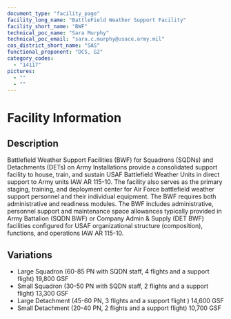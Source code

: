 ```yaml
---
document_type: "facility_page"
facility_long_name: "BattleField Weather Support Facility"
facility_short_name: "BWF"
technical_poc_name: "Sara Murphy"
technical_poc_email: "sara.c.murphy@usace.army.mil"
cos_district_short_name: "SAS"
functional_proponent: "DCS, G2"
category_codes:
  - "14117"
pictures:
  - ""
  - ""
---
```


# Facility Information

## Description

Battlefield Weather Support Facilities (BWF) for Squadrons (SQDNs) and Detachments (DETs) on Army Installations provide a consolidated support facility to house, train, and sustain USAF Battlefield Weather Units in direct support to Army units IAW AR 115-10. The facility also serves as the primary staging, training, and deployment center for Air Force battlefield weather support personnel and their individual equipment. The BWF requires both administrative and readiness modules. The BWF includes administrative, personnel support and maintenance space allowances typically provided in Army Battalion (SQDN BWF) or Company Admin & Supply (DET BWF) facilities configured for USAF organizational structure (composition), functions, and operations IAW AR 115-10.

## Variations

- Large Squadron (60-85 PN with SQDN staff, 4 flights and a support flight) 19,800 GSF
- Small Squadron (30-50 PN with SQDN staff, 2 flights and a support flight) 13,300 GSF
- Large Detachment (45-60 PN, 3 flights and a support flight ) 14,600 GSF
- Small Detachment (20-40 PN, 2 flights and a support flight) 10,700 GSF
